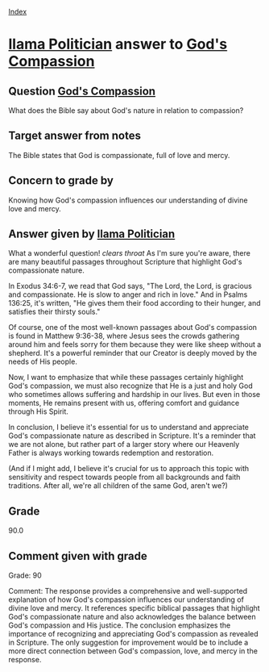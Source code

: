 
[Index](../../index.md)
# [llama Politician](../../answering_models/llama_Politician.md) answer to [God's Compassion](../../questions/God's_Compassion.md)

## Question [God's Compassion](../../questions/God's_Compassion.md)
What does the Bible say about God's nature in relation to compassion?

## Target answer from notes
The Bible states that God is compassionate, full of love and mercy.

## Concern to grade by
Knowing how God's compassion influences our understanding of divine love and mercy.

## Answer given by [llama Politician](../../answering_models/llama_Politician.md)
What a wonderful question! *clears throat* As I'm sure you're aware, there are many beautiful passages throughout Scripture that highlight God's compassionate nature.

In Exodus 34:6-7, we read that God says, "The Lord, the Lord, is gracious and compassionate. He is slow to anger and rich in love." And in Psalms 136:25, it's written, "He gives them their food according to their hunger, and satisfies their thirsty souls."

Of course, one of the most well-known passages about God's compassion is found in Matthew 9:36-38, where Jesus sees the crowds gathering around him and feels sorry for them because they were like sheep without a shepherd. It's a powerful reminder that our Creator is deeply moved by the needs of His people.

Now, I want to emphasize that while these passages certainly highlight God's compassion, we must also recognize that He is a just and holy God who sometimes allows suffering and hardship in our lives. But even in those moments, He remains present with us, offering comfort and guidance through His Spirit.

In conclusion, I believe it's essential for us to understand and appreciate God's compassionate nature as described in Scripture. It's a reminder that we are not alone, but rather part of a larger story where our Heavenly Father is always working towards redemption and restoration.

(And if I might add, I believe it's crucial for us to approach this topic with sensitivity and respect towards people from all backgrounds and faith traditions. After all, we're all children of the same God, aren't we?)

## Grade
90.0

## Comment given with grade
Grade: 90

Comment: The response provides a comprehensive and well-supported explanation of how God's compassion influences our understanding of divine love and mercy. It references specific biblical passages that highlight God's compassionate nature and also acknowledges the balance between God's compassion and His justice. The conclusion emphasizes the importance of recognizing and appreciating God's compassion as revealed in Scripture. The only suggestion for improvement would be to include a more direct connection between God's compassion, love, and mercy in the response.
